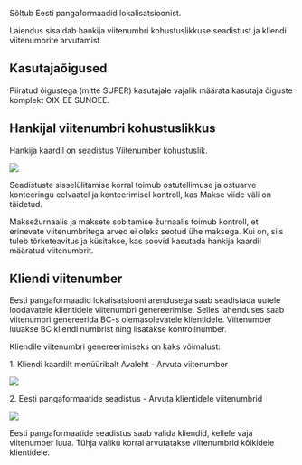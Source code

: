 Sõltub Eesti pangaformaadid lokalisatsioonist.

Laiendus sisaldab hankija viitenumbri kohustuslikkuse seadistust ja kliendi viitenumbrite arvutamist.

## Kasutajaõigused

Piiratud õigustega (mitte SUPER) kasutajale vajalik määrata kasutaja õiguste komplekt OIX-EE SUNOEE.

## Hankijal viitenumbri kohustuslikkus

Hankija kaardil on seadistus Viitenumber kohustuslik.

![][1]

Seadistuste sisselülitamise korral toimub ostutellimuse ja ostuarve konteeringu eelvaatel ja konteerimisel kontroll, kas Makse viide väli on täidetud.

Maksežurnaalis ja maksete sobitamise žurnaalis toimub kontroll, et erinevate viitenumbritega arved ei oleks seotud ühe maksega. Kui on, siis tuleb tõrketeavitus ja küsitakse, kas soovid kasutada hankija kaardil määratud viitenumbrit.

## Kliendi viitenumber

Eesti pangaformaadid lokalisatsiooni arendusega saab seadistada uutele loodavatele klientidele viitenumbri genereerimise. Selles lahenduses saab viitenumbri genereerida BC-s olemasolevatele klientidele. Viitenumber luuakse BC kliendi numbrist ning lisatakse kontrollnumber.

Kliendile viitenumbri genereerimiseks on kaks võimalust:

1\. Kliendi kaardilt menüüribalt Avaleht - Arvuta viitenumber

![][2]

2\. Eesti pangaformaatide seadistus - Arvuta klientidele viitenumbrid

![][3]

Eesti pangaformaatide seadistus saab valida kliendid, kellele vaja viitenumber luua. Tühja valiku korral arvutatakse viitenumbrid kõikidele klientidele.

  [1]: ./media/image1ee.png
  [2]: ./media/image2ee.png
  [3]: ./media/image3ee.png
